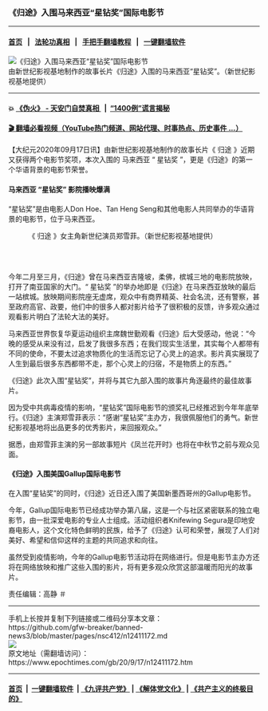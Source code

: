 ### 《归途》入围马来西亚“星钻奖”国际电影节
------------------------

#### [首页](https://github.com/gfw-breaker/banned-news3/blob/master/README.md) &nbsp;&nbsp;|&nbsp;&nbsp; [法轮功真相](https://github.com/begood0513/basic/blob/master/README.md)  &nbsp;&nbsp;|&nbsp;&nbsp; [手把手翻墙教程](https://github.com/gfw-breaker/guides/wiki)  &nbsp;&nbsp;|&nbsp;&nbsp; [一键翻墙软件](https://github.com/gfw-breaker/nogfw/blob/master/README.md)  



<div><img alt="《归途》入围马来西亚“星钻奖”国际电影节" class="attachment-djy_600_400 size-djy_600_400 wp-post-image" src="https://i.epochtimes.com/assets/uploads/2020/09/unnamed-file-600x400.jpg"/>
<div class="caption">
 由新世纪影视基地制作的故事长片《归途》入围的马来西亚“星钻奖”。（新世纪影视基地提供）
</div></div><hr/>

#### 💥 [《伪火》 - 天安门自焚真相 ](http://158.247.195.190:10000/videos/blog/weihuo.html)&nbsp; |&nbsp; [“1400例”谎言揭秘  ](http://158.247.195.190:10000/videos/blog/jiexi1400.html)

#### [ 🎬  翻墙必看视频（YouTube热门频道、网站代理、时事热点、历史事件 ...）](https://github.com/gfw-breaker/links/blob/master/banned.md)

<div><p>
 【大纪元2020年09月17日讯】由新世纪影视基地制作的故事长片《
 <ok href="https://www.epochtimes.com/gb/tag/%E5%BD%92%E9%80%94.html">
  归途
 </ok>
 》近期又获得两个电影节奖项，本次入围的
 <ok href="https://www.epochtimes.com/gb/tag/%E9%A9%AC%E6%9D%A5%E8%A5%BF%E4%BA%9A.html">
  马来西亚
 </ok>
 “
 <ok href="https://www.epochtimes.com/gb/tag/%E6%98%9F%E9%92%BB%E5%A5%96.html">
  星钻奖
 </ok>
 ”，更是《归途》的第一个华语背景的电影节荣誉。
</p>
<h4>
 <ok href="https://www.epochtimes.com/gb/tag/%E9%A9%AC%E6%9D%A5%E8%A5%BF%E4%BA%9A.html">
  马来西亚
 </ok>
 “星钻奖” 影院播映爆满
</h4>
<p>
 “星钻奖”是由电影人Don Hoe、Tan Heng Seng和其他电影人共同举办的华语背景的电影节，位于马来西亚。
</p>
<figure class="wp-caption aligncenter" id="attachment_12411185" style="width: 450px">
 <img alt="" class="wp-image-12411185 size-medium" src="https://i.epochtimes.com/assets/uploads/2020/09/unnamed-file-1-450x300.jpg"/>
 <br/><figcaption class="wp-caption-text">
  《
  <ok href="https://www.epochtimes.com/gb/tag/%E5%BD%92%E9%80%94.html">
   归途
  </ok>
  》女主角新世纪演员郑雪菲。（新世纪影视基地提供）
 </figcaption><br/>
</figure><br/>
<p>
 今年二月至三月，《归途》曾在马来西亚吉隆坡，柔佛，槟城三地的电影院放映，打开了南亚国家的大门。“
 <ok href="https://www.epochtimes.com/gb/tag/%E6%98%9F%E9%92%BB%E5%A5%96.html">
  星钻奖
 </ok>
 ”的举办地即是《归途》在马来西亚放映的最后一站槟城。放映期间影院座无虚席，观众中有商界精英、社会名流，还有警察，甚至政府高官、政要，他们中的很多人都对影片给予了很积极的反馈，许多观众通过观看影片明白了法轮大法的美好。
</p>
<p>
 马来西亚世界恢复华夏运动组织主席魏世勤观看《归途》后大受感动，他说：“今晚的感受从来没有过，启发了我很多东西；在我们现实生活里，其实每个人都带有不同的使命，不要太过追求物质化的生活而忘记了心灵上的追求。影片真实展现了人生到最后很多东西都带不走，那个心灵上的归宿，不是物质上的东西。”
</p>
<p>
 《归途》此次入围“星钻奖”，并将与其它九部入围的故事片角逐最终的最佳故事片。
</p>
<p>
 因为受中共病毒疫情的影响，“星钻奖”国际电影节的颁奖礼已经推迟到今年年底举行。《归途》主演郑雪菲表示：“感谢“星钻奖”主办方，我很佩服他们的勇气。新世纪影视基地将出品更多的优秀影片，来回报观众。”
</p>
<p>
 据悉，由郑雪菲主演的另一部故事短片《凤兰花开时》也将在中秋节之前与观众见面。
</p>
<h4>
 《归途》入围美国Gallup国际电影节
</h4>
<p>
 在入围“星钻奖”的同时，《归途》近日还入围了美国新墨西哥州的Gallup电影节。
</p>
<p>
 今年，Gallup国际电影节已经成功举办第八届，这是一个与社区紧密联系的独立电影节，由一批深爱电影的专业人士组成。活动组织者Knifewing Segura是印地安裔电影人，这个文化特色鲜明的民族，给予了《归途》认可和荣誉，展现了人们对美好、希望和信仰这样的主题的共同追求和向往。
</p>
<p>
 虽然受到疫情影响，今年的Gallup电影节活动将在网络进行。但是电影节主办方还将在网络放映和推广这些入围的影片，将有更多观众欣赏这部温暖而阳光的故事片。
</p>
<p>
 责任编辑：高静 ＃
</p>
</div>
<hr/>
手机上长按并复制下列链接或二维码分享本文章：<br/>
https://github.com/gfw-breaker/banned-news3/blob/master/pages/nsc412/n12411172.md <br/>
<a href='https://github.com/gfw-breaker/banned-news3/blob/master/pages/nsc412/n12411172.md'><img src='https://github.com/gfw-breaker/banned-news3/blob/master/pages/nsc412/n12411172.md.png'/></a> <br/>
原文地址（需翻墙访问）：https://www.epochtimes.com/gb/20/9/17/n12411172.htm


------------------------
#### [首页](https://github.com/gfw-breaker/banned-news3/blob/master/README.md) &nbsp;|&nbsp; [一键翻墙软件](https://github.com/gfw-breaker/nogfw/blob/master/README.md) &nbsp;| [《九评共产党》](https://github.com/gfw-breaker/9ping.md/blob/master/README.md#九评之一评共产党是什么) | [《解体党文化》](https://github.com/gfw-breaker/jtdwh.md/blob/master/README.md) | [《共产主义的终极目的》](https://github.com/gfw-breaker/gczydzjmd.md/blob/master/README.md)


<img src='http://gfw-breaker.win/banned-news3/pages/nsc412/n12411172.md' width='0px' height='0px'/>
